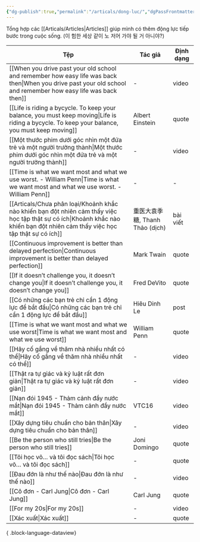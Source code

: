 ```yaml
---
{"dg-publish":true,"permalink":"/articals/dong-luc/","dgPassFrontmatter":true}
---
```



Tổng hợp các [[Articals/Articles\|Articles]] giúp mình có thêm động lực tiếp bước trong cuộc sống. (이 험한 세상 같이 노 저어 가야 될 거 아니야?)

| Tệp                                                                                                                                                                               | Tác giả                   | Định dạng |
| --------------------------------------------------------------------------------------------------------------------------------------------------------------------------------- | ------------------------- | --------- |
| [[When you drive past your old school and remember how easy life was back then\|When you drive past your old school and remember how easy life was back then]]                 | \-                        | video     |
| [[Life is riding a bycycle. To keep your balance, you must keep moving\|Life is riding a bycycle. To keep your balance, you must keep moving]]                                 | Albert Einstein           | quote     |
| [[Một thước phim dưới góc nhìn một đứa trẻ và một người trưởng thành\|Một thước phim dưới góc nhìn một đứa trẻ và một người trưởng thành]]                                     | \-                        | video     |
| [[Time is what we want most and what we use worst. - William Penn\|Time is what we want most and what we use worst. - William Penn]]                                           | \-                        | \-        |
| [[Articals/Chưa phân loại/Khoảnh khắc nào khiến bạn đột nhiên cảm thấy việc học tập thật sự có ích\|Khoảnh khắc nào khiến bạn đột nhiên cảm thấy việc học tập thật sự có ích]] | 重医大袁季糖, Thanh Thảo (dịch) | bài viết  |
| [[Continuous improvement is better than delayed perfection\|Continuous improvement is better than delayed perfection]]                                                         | Mark Twain                | quote     |
| [[If it doesn’t challenge you, it doesn’t change you\|If it doesn’t challenge you, it doesn’t change you]]                                                                     | Fred DeVito               | quote     |
| [[Có những các bạn trẻ chỉ cần 1 động lực để bắt đầu\|Có những các bạn trẻ chỉ cần 1 động lực để bắt đầu]]                                                                     | Hiêu Dinh Le              | post      |
| [[Time is what we want most and what we use worst\|Time is what we want most and what we use worst]]                                                                           | William Penn              | quote     |
| [[Hãy cố gắng về thăm nhà nhiều nhất có thể\|Hãy cố gắng về thăm nhà nhiều nhất có thể]]                                                                                       | \-                        | video     |
| [[Thật ra tự giác và kỷ luật rất đơn giản\|Thật ra tự giác và kỷ luật rất đơn giản]]                                                                                           | \-                        | video     |
| [[Nạn đói 1945 - Thảm cảnh đầy nước mắt\|Nạn đói 1945 - Thảm cảnh đầy nước mắt]]                                                                                               | VTC16                     | video     |
| [[Xây dựng tiêu chuẩn cho bản thân\|Xây dựng tiêu chuẩn cho bản thân]]                                                                                                         | \-                        | video     |
| [[Be the person who still tries\|Be the person who still tries]]                                                                                                               | Joni Domingo              | quote     |
| [[Tôi học võ… và tôi đọc sách\|Tôi học võ… và tôi đọc sách]]                                                                                                                   | \-                        | quote     |
| [[Đau đớn là như thế nào\|Đau đớn là như thế nào]]                                                                                                                             | \-                        | video     |
| [[Cô đơn - Carl Jung\|Cô đơn - Carl Jung]]                                                                                                                                     | Carl Jung                 | quote     |
| [[For my 20s\|For my 20s]]                                                                                                                                                     | \-                        | video     |
| [[Xác xuất\|Xác xuất]]                                                                                                                                                         | \-                        | quote     |

{ .block-language-dataview}



